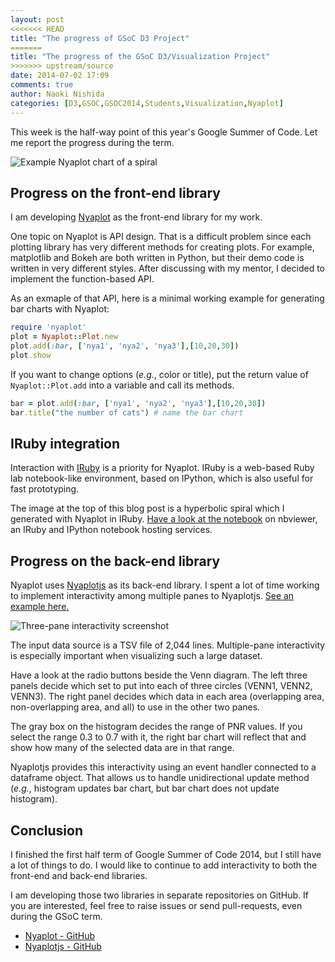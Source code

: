 ```yaml
---
layout: post
<<<<<<< HEAD
title: "The progress of GSoC D3 Project"
=======
title: "The progress of the GSoC D3/Visualization Project"
>>>>>>> upstream/source
date: 2014-07-02 17:09
comments: true
author: Naoki Nishida
categories: [D3,GSOC,GSOC2014,Students,Visualization,Nyaplot]
---
```


This week is the half-way point of this year's Google Summer of
Code. Let me report the progress during the term.

![Example Nyaplot chart of a spiral](https://dl.dropboxusercontent.com/u/47978121/gsoc/nyaoplot_top.png)

## Progress on the front-end library

I am developing [Nyaplot](https://github.com/domitry/Nyaplot) as the front-end library
for my work.

One topic on Nyaplot is API design. That is a difficult problem since
each plotting library has very different methods for creating
plots. For example, matplotlib and Bokeh are both written in Python,
but their demo code is written in very different styles. After
discussing with my mentor, I decided to implement the function-based
API.

As an exmaple of that API, here is a minimal working example for
generating bar charts with Nyaplot:

```ruby
require 'nyaplot'
plot = Nyaplot::Plot.new
plot.add(:bar, ['nya1', 'nya2', 'nya3'],[10,20,30])
plot.show
```

If you want to change options (_e.g._, color or title), put the return
value of `Nyaplot::Plot.add` into a variable and call its methods.

```ruby
bar = plot.add(:bar, ['nya1', 'nya2', 'nya3'],[10,20,30])
bar.title("the number of cats") # name the bar chart
```

## IRuby integration

Interaction with [IRuby](https://github.com/minad/iruby) is a priority
for Nyaplot. IRuby is a web-based Ruby lab notebook-like environment,
based on IPython, which is also useful for fast prototyping.

The image at the top of this blog post is a hyperbolic spiral which I
generated with Nyaplot in IRuby. [Have a look at the
notebook](http://nbviewer.ipython.org/github/domitry/Nyaplot/blob/master/examples/notebook/Introduction.ipynb)
on nbviewer, an IRuby and IPython notebook hosting services.

## Progress on the back-end library

Nyaplot uses [Nyaplotjs](https://github.com/domitry/Nyaplotjs) as its
back-end library. I spent a lot of time working to implement
interactivity among multiple panes to Nyaplotjs. [See an
example here.](http://www.domitry.com/gsoc/multi_pane2.html)

![Three-pane interactivity screenshot](https://dl.dropboxusercontent.com/u/47978121/gsoc/top.png)

The input data source is a TSV file of 2,044 lines. Multiple-pane
interactivity is especially important when visualizing such a large
dataset.

Have a look at the radio buttons beside the Venn diagram. The left
three panels decide which set to put into each of three circles
(VENN1, VENN2, VENN3). The right panel decides which data in each area
(overlapping area, non-overlapping area, and all) to use in the other
two panes.

The gray box on the histogram decides the range of PNR values. If you
select the range 0.3 to 0.7 with it, the right bar chart will reflect
that and show how many of the selected data are in that range.

Nyaplotjs provides this interactivity using an event handler connected
to a dataframe object. That allows us to handle unidirectional update
method (_e.g._, histogram updates bar chart, but bar chart does not
update histogram).

## Conclusion

I finished the first half term of Google Summer of Code 2014, but I
still have a lot of things to do. I would like to continue to add
interactivity to both the front-end and back-end libraries.

I am developing those two libraries in separate repositories on
GitHub. If you are interested, feel free to raise issues or send
pull-requests, even during the GSoC term.

+ [Nyaplot - GitHub](https://github.com/domitry/Nyaplot)
+ [Nyaplotjs - GitHub](https://github.com/domitry/Nyaplotjs)

